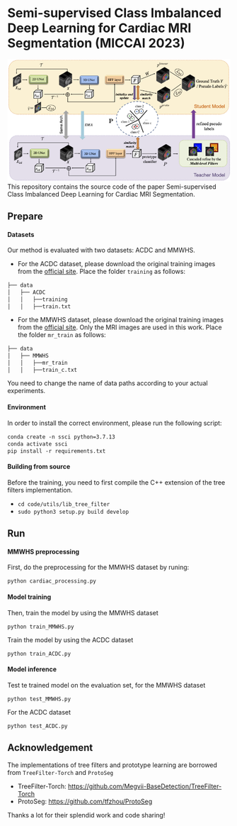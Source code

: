 # Semi-supervised Class Imbalanced Deep Learning for Cardiac MRI Segmentation (MICCAI 2023)
![](figures/model.png)
This repository contains the source code of the paper Semi-supervised Class Imbalanced Deep Learning for Cardiac MRI Segmentation.
## Prepare
#### Datasets
Our method is evaluated with two datasets: ACDC and MMWHS.
* For the ACDC dataset, please download the original training images from the [official site](https://www.creatis.insa-lyon.fr/Challenge/acdc/databases.html). Place the folder `training` as follows:
```
├── data
│   ├── ACDC
│   │   ├──training
│   │   ├──train.txt
```
* For the MMWHS dataset, please download the original training images from the [official site](http://www.sdspeople.fudan.edu.cn/zhuangxiahai/0/mmwhs/). Only the MRI images are used in this work. Place the folder `mr_train` as follows:
```
├── data
│   ├── MMWHS
│   │   ├──mr_train
│   │   ├──train_c.txt
```
You need to change the name of data paths according to your actual experiments.

#### Environment
In order to install the correct environment, please run the following script:
```
conda create -n ssci python=3.7.13
conda activate ssci
pip install -r requirements.txt
```

#### Building from source
Before the training, you need to first compile the C++ extension of the tree filters implementation.
* `cd code/utils/lib_tree_filter`
* `sudo python3 setup.py build develop`

## Run
#### MMWHS preprocessing
First, do the preprocessing for the MMWHS dataset by runing: 
```
python cardiac_processing.py
```

#### Model training
Then, train the model by using the MMWHS dataset
```
python train_MMWHS.py
```
Train the model by using the ACDC dataset
```
python train_ACDC.py
```
#### Model inference
Test te trained model on the evaluation set, for the MMWHS dataset
```
python test_MMWHS.py
```
For the ACDC dataset
```
python test_ACDC.py
```


## Acknowledgement
The implementations of tree filters and prototype learning are borrowed from `TreeFilter-Torch` and `ProtoSeg`
* TreeFilter-Torch: https://github.com/Megvii-BaseDetection/TreeFilter-Torch
* ProtoSeg: https://github.com/tfzhou/ProtoSeg

Thanks a lot for their splendid work and code sharing!
